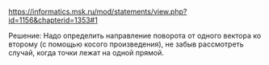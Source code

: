 https://informatics.msk.ru/mod/statements/view.php?id=1156&chapterid=1353#1

Решение: 
Надо определить направление поворота от одного вектора ко второму (с помощью косого произведения), не забыв рассмотреть случай, когда точки лежат на одной прямой.